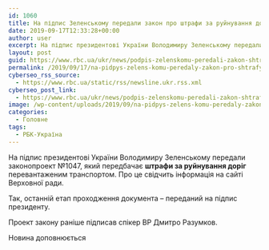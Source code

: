 ```yaml
---
id: 1060
title: На підпис Зеленському передали закон про штрафи за руйнування доріг
date: 2019-09-17T12:33:28+00:00
author: user
excerpt: На підпис президентові України Володимиру Зеленському передали законопроект №1047, який передбачає штрафи за руйнування доріг перевантаженим транспортом. Про це свідчить інформація...
layout: post
guid: https://www.rbc.ua/ukr/news/podpis-zelenskomu-peredali-zakon-shtrafah-1568723574.html
permalink: /2019/09/17/na-pidpys-zelens-komu-peredaly-zakon-pro-shtrafy-za-ruynuvannia-dorih/
cyberseo_rss_source:
  - https://www.rbc.ua/static/rss/newsline.ukr.rss.xml
cyberseo_post_link:
  - https://www.rbc.ua/ukr/news/podpis-zelenskomu-peredali-zakon-shtrafah-1568723574.html
image: /wp-content/uploads/2019/09/na-pidpys-zelens-komu-peredaly-zakon-pro-shtrafy-za-ruynuvannia-dorih.jpg
categories:
  - Головне
tags:
  - РБК-Україна
---
```

На підпис президентові України Володимиру Зеленському передали законопроект №1047, який передбачає **штрафи за руйнування доріг** перевантаженим транспортом. Про це свідчить інформація на сайті Верховної ради.

Так, останній етап проходження документа &#8211; переданий на підпис президенту.

Проект закону раніше підписав спікер ВР Дмитро Разумков.

Новина доповнюється